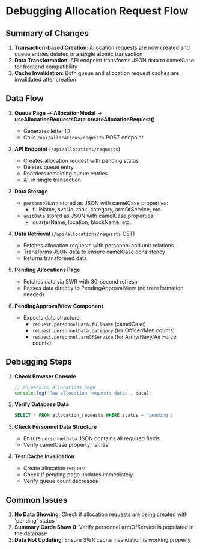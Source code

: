# Debugging Allocation Request Flow

## Summary of Changes

1. **Transaction-based Creation**: Allocation requests are now created and queue entries deleted in a single atomic transaction
2. **Data Transformation**: API endpoint transforms JSON data to camelCase for frontend compatibility
3. **Cache Invalidation**: Both queue and allocation request caches are invalidated after creation

## Data Flow

1. **Queue Page** → **AllocationModal** → **useAllocationRequestsData.createAllocationRequest()**
   - Generates letter ID
   - Calls `/api/allocations/requests` POST endpoint

2. **API Endpoint** (`/api/allocations/requests`)
   - Creates allocation request with pending status
   - Deletes queue entry
   - Reorders remaining queue entries
   - All in single transaction

3. **Data Storage**
   - `personnelData` stored as JSON with camelCase properties:
     - fullName, svcNo, rank, category, armOfService, etc.
   - `unitData` stored as JSON with camelCase properties:
     - quarterName, location, blockName, etc.

4. **Data Retrieval** (`/api/allocations/requests` GET)
   - Fetches allocation requests with personnel and unit relations
   - Transforms JSON data to ensure camelCase consistency
   - Returns transformed data

5. **Pending Allocations Page**
   - Fetches data via SWR with 30-second refresh
   - Passes data directly to PendingApprovalView (no transformation needed)

6. **PendingApprovalView Component**
   - Expects data structure:
     - `request.personnelData.fullName` (camelCase)
     - `request.personnelData.category` (for Officer/Men counts)
     - `request.personnel.armOfService` (for Army/Navy/Air Force counts)

## Debugging Steps

1. **Check Browser Console**
   ```javascript
   // In pending allocations page
   console.log('Raw allocation requests data:', data);
   ```

2. **Verify Database Data**
   ```sql
   SELECT * FROM allocation_requests WHERE status = 'pending';
   ```

3. **Check Personnel Data Structure**
   - Ensure `personnelData` JSON contains all required fields
   - Verify camelCase property names

4. **Test Cache Invalidation**
   - Create allocation request
   - Check if pending page updates immediately
   - Verify queue count decreases

## Common Issues

1. **No Data Showing**: Check if allocation requests are being created with 'pending' status
2. **Summary Cards Show 0**: Verify personnel.armOfService is populated in the database
3. **Data Not Updating**: Ensure SWR cache invalidation is working properly
